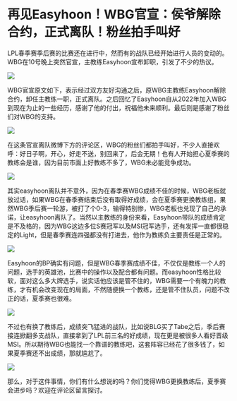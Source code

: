 # 再见Easyhoon！WBG官宣：侯爷解除合约，正式离队！粉丝拍手叫好

LPL春季赛季后赛的比赛还在进行中，然而有的战队已经开始进行人员的变动的。WBG在10号晚上突然官宣，主教练Easyhoon宣布卸职，引发了不少的热议。

![](https://inews.gtimg.com/news_bt/OmzdMsSgcd8FtB9PX2QWhtqwbBpS3pi27gFAkHdtUIpGYAA/1000)

WBG官宣原文如下，表示经过双方友好沟通之后，原WBG主教练Easyhoon解除合约，卸任主教练一职，正式离队。之后回忆了Easyhoon自从2022年加入WBG到现在为止的一些经历，感谢了他的付出，祝福他未来顺利。最后则是感谢了粉丝们对WBG的支持。

![](https://inews.gtimg.com/news_bt/OAleeLI0wS63CPwy_OjvJMlAqlFtQ7BrDT5brhyU_eYZAAA/1000)

在这条官宣离队微博下方的评论区，WBG的粉丝们都拍手叫好，不少人直接欢呼：好日子啊，开心，好走不送，别回来了，后会无期！也有人开始担心夏季赛的教练会是谁，因为目前市面上好教练不多了，WBG未必能竞争成功。

![](https://inews.gtimg.com/news_bt/O5VAsi2bu_lXwQqHTnXjHDAQr5F7hRlwOGWAEYGq9_4SkAA/1000)

其实easyhoon离队并不意外，因为在春季赛WBG成绩不佳的时候，WBG老板就放过话，如果WBG在春季赛结束后没有取得好成绩，会在夏季赛更换教练组，果然WBG季后赛一轮游，被打了个0-3，输得特别惨，WBG老板也兑现了自己的承诺，让easyhoon离队了。当然以主教练的身份来看，Easyhoon带队的成绩肯定是不及格的，因为WBG这边多位S赛冠军以及MSI冠军选手，还有发挥一直都很稳定的Light，但是春季赛连四强都没有打进去，他作为教练负主要责任是正常的。

![](https://inews.gtimg.com/news_bt/OaoZcq96v0_uPsX7z_A3-YbcAPcV65Vu-5MPq75z2VUEMAA/1000)

Easyhoon的BP确实有问题，但是WBG春季赛成绩不佳，不仅仅是教练一个人的问题，选手的英雄池，比赛中的操作以及配合都有问题。而easyhoon性格比较软，面对这么多大牌选手，说实话他应该是管不住的，WBG需要一个有魄力的教练，才有机会改变现在的局面，不然随便换一个教练，还是管不住队员，问题不改正的话，夏季赛也很难。

![](https://inews.gtimg.com/news_bt/On-S3E6lX7TUZ7NAe3C0a4udmibbfIpMqHuHN_iz6NAckAA/1000)

不过也有换了教练后，成绩突飞猛进的战队，比如说BLG买了Tabe之后，季后赛接连掀翻多支战队，直接拿到了LPL前三名的好成绩，现在更是被很多人看好晋级MSI。所以期待WBG也能找一个靠谱的教练吧，这套阵容已经花了很多钱了，如果夏季赛还不出成绩，那就尴尬了。

![](https://inews.gtimg.com/news_bt/O2j_GHiJbj8Sje3A1dKC66ycnfqxRffLNVbz_uay55dNQAA/1000)

那么，对于这件事情，你们有什么想说的吗？你们觉得WBG更换教练后，夏季赛会进步吗？欢迎在评论区留言探讨。

